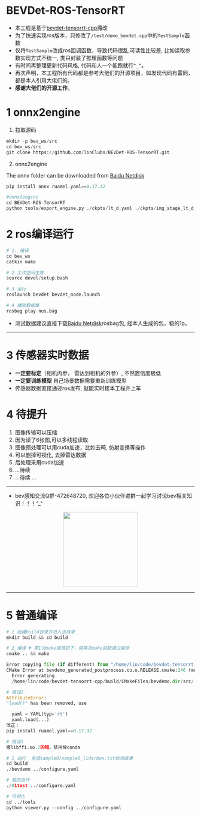 
# BEVDet-ROS-TensorRT

+ 本工程是基于[bevdet-tensorrt-cpp](https://github.com/LCH1238/bevdet-tensorrt-cpp)魔改
+ 为了快速实现ros版本，只修改了`/test/demo_bevdet.cpp`中的`TestSample`函数
+ 仅将`TestSample`改成ros回调函数，导致代码很乱,可读性比较差, 比如读取参数实现方式不统一, 类只封装了推理函数等问题
+ 有时间再整理更新代码风格, 代码和人一个能跑就行`^_^`。
+ 再次声明，本工程所有代码都是参考大佬们的开源项目，如发现代码有雷同，都是本人引用大佬们的。
+ **感谢大佬们的开源工作**。

# 1 onnx2engine

1. 拉取源码
~~~python
mkdir -p bev_ws/src
cd bev_ws/src
git clone https://github.com/linClubs/BEVDet-ROS-TensorRT.git
~~~

2. onnx2engine

The onnx folder can be downloaded from [Baidu Netdisk](https://pan.baidu.com/s/1NGUd6PphfcceHYQ1iKVxog?pwd=f937)


~~~python
pip install onnx ruamel.yaml==0.17.32

#onnx2engine
cd BEVDet-ROS-TensorRT
python tools/export_engine.py ./ckpts/lt_d.yaml ./ckpts/img_stage_lt_d.onnx ./ckpts/bev_stage_lt_d.onnx --postfix=_lt_d --fp16 true
~~~

# 2 ros编译运行
~~~python
# 1. 编译
cd bev_ws 
catkin make

# 2 工作空间生效
source devel/setup.bash

# 3 运行
roslaunch bevdet bevdet_node.launch

# 4 播放数据集
rosbag play nus.bag
~~~

+ 测试数据建议直接下载[Baidu Netdisk](https://pan.baidu.com/s/1f3nUnHa_4cd6FsRTV8YhkA?pwd=rjim)rosbag包, 经本人生成的包，稳的1p。

---

# 3 传感器实时数据

+ **一定要标定**（相机内参， 雷达到相机的外参）, 不然置信度极低
+ **一定要训练模型** 自己场景数据需要重新训练模型
+ 传感器数据直接通过ros发布, 就能实时接本工程并上车

# 4 待提升
1. 图像传输可以压缩
2. 因为读了6张图,可以多线程读取
3. 图像预处理可以用cuda加速，比如去畸, 仿射变换等操作
4. 可以删掉可视化, 去掉雷达数据
5. 后处理采用cuda加速
6. ...待续
7. ...待续
...

---

+ bev感知交流Q群-472648720, 欢迎各位小伙伴进群一起学习讨论bev相关知识！！！^_^

<p align="center">
  <img src="1.jpg" width="200" height="200" />
</p>



---

# 5 普通编译

~~~python
# 1 创建build目录并进入该目录
mkdir build && cd build

# 2 编译 # 第1次make报错如下，就再次make就能通过编译
cmake .. && make 

Error copying file (if different) from "/home/lin/code/bevdet-tensorrt-cpp/build/CMakeFiles/bevdemo.dir/src/bevdemo_generated_postprocess.cu.o.depend.tmp" to "/home/lin/code/bevdet-tensorrt-cpp/build/CMakeFiles/bevdemo.dir/src/bevdemo_generated_postprocess.cu.o.depend".
CMake Error at bevdemo_generated_postprocess.cu.o.RELEASE.cmake:246 (message):
  Error generating
  /home/lin/code/bevdet-tensorrt-cpp/build/CMakeFiles/bevdemo.dir/src/./bevdemo_generated_postprocess.cu.o

# 错误2：
AttributeError: 
"load()" has been removed, use

  yaml = YAML(typ='rt')
  yaml.load(...)
改正：
pip install ruamel.yaml==0.17.32

# 错误3
报libffi.so.7的错，禁用掉conda
~~~



~~~python
# 1 运行  生成sample0/sample0_lidarbox.txt检测结果
cd build
./bevdemo ../configure.yaml

# 我的运行
./01test ../configure.yaml

# 可视化
cd ../tools
python viewer.py --config ../configure.yaml 
~~~